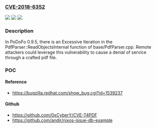 ### [CVE-2018-6352](https://cve.mitre.org/cgi-bin/cvename.cgi?name=CVE-2018-6352)
![](https://img.shields.io/static/v1?label=Product&message=n%2Fa&color=blue)
![](https://img.shields.io/static/v1?label=Version&message=n%2Fa&color=blue)
![](https://img.shields.io/static/v1?label=Vulnerability&message=n%2Fa&color=brighgreen)

### Description

In PoDoFo 0.9.5, there is an Excessive Iteration in the PdfParser::ReadObjectsInternal function of base/PdfParser.cpp. Remote attackers could leverage this vulnerability to cause a denial of service through a crafted pdf file.

### POC

#### Reference
- https://bugzilla.redhat.com/show_bug.cgi?id=1539237

#### Github
- https://github.com/0xCyberY/CVE-T4PDF
- https://github.com/andir/nixos-issue-db-example

